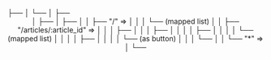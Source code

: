 <App>
├── <UserProvider>
│   └── <BrowserRouter>
│       ├── <Header />
│       ├── <NavBar />
│       ├── <Routes>
│       │   ├── "/" => <HomePage>
│       │   │         └── <ArticleCard /> (mapped list)
│       │   ├── "/articles/:article_id" => <ArticleView>
│       │   │         ├── <VoteButtons />
│       │   │         ├── <CommentList>
│       │   │         │     ├── <AddComment />
│       │   │         │     └── <CommentCard /> (mapped list)
│       │   │         │           ├── <DeleteCommentButton />
│       │   │         │           └── <CancelIcon /> (as button)
│       │   │         └── <CommentForm />
│       │   └── "*" => <ErrorPage />
│       └── <Footer />


